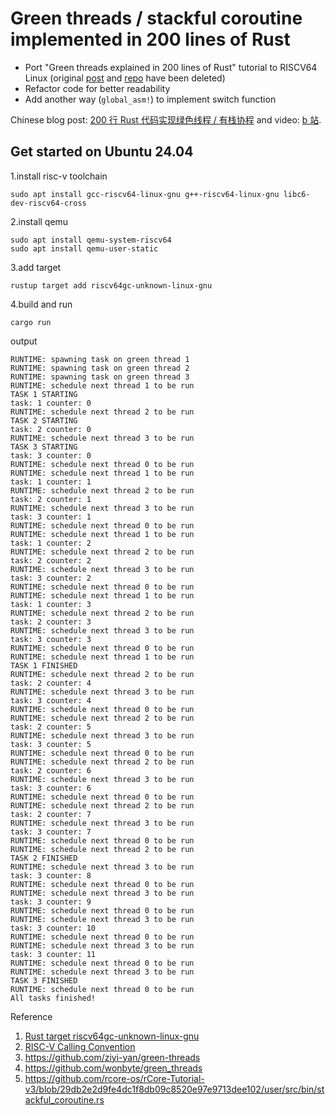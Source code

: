 # Green threads / stackful coroutine implemented in 200 lines of Rust
- Port "Green threads explained in 200 lines of Rust" tutorial to RISCV64 Linux (original [post](https://cfsamson.gitbook.io/green-threads-explained-in-200-lines-of-rust) and [repo](https://github.com/cfsamson/example-greenthreads) have been deleted)
- Refactor code for better readability
- Add another way (`global_asm!`) to implement switch function

Chinese blog post: [200 行 Rust 代码实现绿色线程 / 有栈协程](https://systemxlabs.github.io/blog/green-threads-in-200-lines-of-rust/) and video: [b 站](https://www.bilibili.com/video/BV14EUCY8Efo/).

## Get started on Ubuntu 24.04
1.install risc-v toolchain
```
sudo apt install gcc-riscv64-linux-gnu g++-riscv64-linux-gnu libc6-dev-riscv64-cross
```

2.install qemu
```
sudo apt install qemu-system-riscv64
sudo apt install qemu-user-static
```

3.add target
```
rustup target add riscv64gc-unknown-linux-gnu
```

4.build and run
```
cargo run
```

output
```
RUNTIME: spawning task on green thread 1
RUNTIME: spawning task on green thread 2
RUNTIME: spawning task on green thread 3
RUNTIME: schedule next thread 1 to be run
TASK 1 STARTING
task: 1 counter: 0
RUNTIME: schedule next thread 2 to be run
TASK 2 STARTING
task: 2 counter: 0
RUNTIME: schedule next thread 3 to be run
TASK 3 STARTING
task: 3 counter: 0
RUNTIME: schedule next thread 0 to be run
RUNTIME: schedule next thread 1 to be run
task: 1 counter: 1
RUNTIME: schedule next thread 2 to be run
task: 2 counter: 1
RUNTIME: schedule next thread 3 to be run
task: 3 counter: 1
RUNTIME: schedule next thread 0 to be run
RUNTIME: schedule next thread 1 to be run
task: 1 counter: 2
RUNTIME: schedule next thread 2 to be run
task: 2 counter: 2
RUNTIME: schedule next thread 3 to be run
task: 3 counter: 2
RUNTIME: schedule next thread 0 to be run
RUNTIME: schedule next thread 1 to be run
task: 1 counter: 3
RUNTIME: schedule next thread 2 to be run
task: 2 counter: 3
RUNTIME: schedule next thread 3 to be run
task: 3 counter: 3
RUNTIME: schedule next thread 0 to be run
RUNTIME: schedule next thread 1 to be run
TASK 1 FINISHED
RUNTIME: schedule next thread 2 to be run
task: 2 counter: 4
RUNTIME: schedule next thread 3 to be run
task: 3 counter: 4
RUNTIME: schedule next thread 0 to be run
RUNTIME: schedule next thread 2 to be run
task: 2 counter: 5
RUNTIME: schedule next thread 3 to be run
task: 3 counter: 5
RUNTIME: schedule next thread 0 to be run
RUNTIME: schedule next thread 2 to be run
task: 2 counter: 6
RUNTIME: schedule next thread 3 to be run
task: 3 counter: 6
RUNTIME: schedule next thread 0 to be run
RUNTIME: schedule next thread 2 to be run
task: 2 counter: 7
RUNTIME: schedule next thread 3 to be run
task: 3 counter: 7
RUNTIME: schedule next thread 0 to be run
RUNTIME: schedule next thread 2 to be run
TASK 2 FINISHED
RUNTIME: schedule next thread 3 to be run
task: 3 counter: 8
RUNTIME: schedule next thread 0 to be run
RUNTIME: schedule next thread 3 to be run
task: 3 counter: 9
RUNTIME: schedule next thread 0 to be run
RUNTIME: schedule next thread 3 to be run
task: 3 counter: 10
RUNTIME: schedule next thread 0 to be run
RUNTIME: schedule next thread 3 to be run
task: 3 counter: 11
RUNTIME: schedule next thread 0 to be run
RUNTIME: schedule next thread 3 to be run
TASK 3 FINISHED
RUNTIME: schedule next thread 0 to be run
All tasks finished!
```

Reference
1. [Rust target riscv64gc-unknown-linux-gnu](https://doc.rust-lang.org/nightly/rustc/platform-support/riscv64gc-unknown-linux-gnu.html)
2. [RISC-V Calling Convention](https://riscv.org/wp-content/uploads/2015/01/riscv-calling.pdf)
3. https://github.com/ziyi-yan/green-threads
4. https://github.com/wonbyte/green_threads
5. https://github.com/rcore-os/rCore-Tutorial-v3/blob/29db2e2d9fe4dc1f8db09c8520e97e9713dee102/user/src/bin/stackful_coroutine.rs
